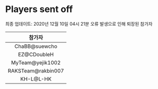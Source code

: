 # Players sent off
최종 업데이트: 2020년 12월 10일 04시 21분
오류 발생으로 인해 퇴장된 참가자




| 참가자 |
|:---:|
| ChaBB@suewcho |
| EZ@CDoubleH |
| MyTeam@yejik1002 |
| RAKSTeam@rakbin007 |
| KH-L@L-HK |